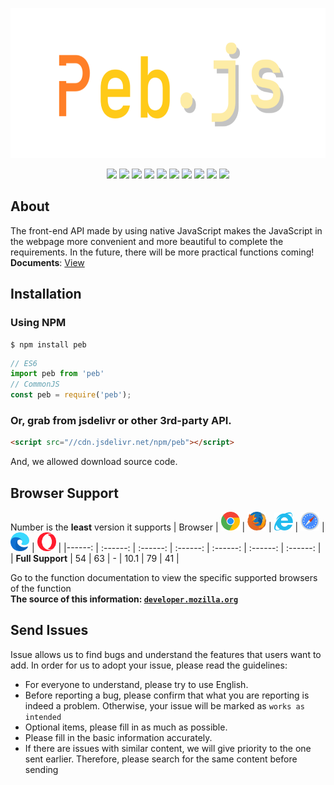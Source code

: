 <p align="center">
  <img src="https://github.com/TechPot-Studio/svg-gallery/blob/master/pebjs.png" width="654" height="240" title="Peb.js" alt="Peb.js Icon" />
</p>
<p align="center">
<a href="//github.com/TechPot-Studio/peb.js/stargazers" title="Stars"><img src="https://img.shields.io/github/stars/TechPot-Studio/peb.js?logo=github&style=flat-square" /></a>
<a href="//github.com/TechPot-Studio/peb.js/issues" title="Issues"><img src="https://img.shields.io/github/issues/TechPot-Studio/peb.js?logo=github&style=flat-square" /></a>
<a href="//github.com/TechPot-Studio/peb.js/network/members" title="Forks"><img src="https://img.shields.io/github/forks/TechPot-Studio/peb.js?logo=github&style=flat-square" /></a>
<a href="https://www.npmjs.com/package/peb" title="NPM Version"><img src="https://img.shields.io/npm/v/peb?logo=npm&style=flat-square" /></a>
<a href="https://www.npmjs.com/package/peb" title="NPM Downloads"><img src="https://img.shields.io/npm/dw/peb?logo=npm&style=flat-square" /></a>
<a href="./LICENSE" title="License"><img src="https://img.shields.io/github/license/TechPot-Studio/peb.js?style=flat-square" /></a>
<a href="https://discord.gg/nS6qYuu" title="Chat"><img src="https://img.shields.io/discord/711002879670091868?logo=discord&logoColor=fff&style=flat-square" /></a>
<a href="" title="Contributors"><img src="https://img.shields.io/github/contributors-anon/TechPot-Studio/peb.js?logo=github&style=flat-square" /></a>
<a href="./src/peb.js" title="Size"><img src="https://img.shields.io/github/size/TechPot-Studio/peb.js/src/peb.js?style=flat-square" /></a>
<a href="./dist/peb.min.js" title="Minified Size"><img src="https://img.shields.io/github/size/TechPot-Studio/peb.js/dist/peb.min.js?label=minified%20size&style=flat-square" /></a>
</p>

## About
The front-end API made by using native JavaScript makes the JavaScript in the webpage more convenient and more beautiful to complete the requirements. In the future, there will be more practical functions coming!  
**Documents**: [View](./docs)
## Installation
### Using **NPM**
```shell
$ npm install peb
```
```javascript
// ES6
import peb from 'peb'
// CommonJS
const peb = require('peb');
```
### Or, grab from **jsdelivr** or other 3rd-party API.
```html
<script src="//cdn.jsdelivr.net/npm/peb"></script>
```
And, we allowed download source code.
## Browser Support
Number is the **least** version it supports
| Browser | <img src="https://github.com/TechPot-Studio/svg-gallery/blob/master/chrome.svg" width="30" /> | <img src="https://github.com/TechPot-Studio/svg-gallery/blob/master/firefox.svg" width="30" /> | <img src="https://github.com/TechPot-Studio/svg-gallery/blob/master/ie.svg" width="30" /> | <img src="https://github.com/TechPot-Studio/svg-gallery/blob/master/safari.svg" width="30" /> | <img src="https://github.com/TechPot-Studio/svg-gallery/blob/master/edge.svg" width="30" /> | <img src="https://github.com/TechPot-Studio/svg-gallery/blob/master/opera.svg" width="30" /> |
|------: | :------: | :------: | :------: | :------: | :------: | :------: |
| **Full Support** | 54 | 63 | - | 10.1 | 79 | 41 |

Go to the function documentation to view the specific supported browsers of the function  
**The source of this information: [`developer.mozilla.org`](//developer.mozilla.org)**
## Send Issues
Issue allows us to find bugs and understand the features that users want to add. In order for us to adopt your issue, please read the guidelines:  
- For everyone to understand, please try to use English.
- Before reporting a bug, please confirm that what you are reporting is indeed a problem. Otherwise, your issue will be marked as `works as intended`
- Optional items, please fill in as much as possible.
- Please fill in the basic information accurately.
- If there are issues with similar content, we will give priority to the one sent earlier. Therefore, please search for the same content before sending
